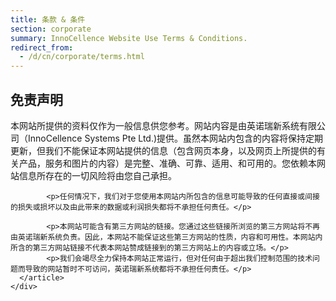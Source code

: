 ```yaml
---
title: 条款 & 条件
section: corporate
summary: InnoCellence Website Use Terms & Conditions.
redirect_from:
  - /d/cn/corporate/terms.html
---
```

 <section>
  <div class="container">
    <div class="row">
      <article>
        <h2>免责声明</h2>
			<p>本网站所提供的资料仅作为一般信息供您参考。网站内容是由英诺瑞新系统有限公司（InnoCellence Systems Pte Ltd.)提供。虽然本网站内包含的内容将保持定期更新，但我们不能保证本网站提供的信息（包含网页本身，以及网页上所提供的有关产品，服务和图片的内容）是完整、准确、可靠、适用、和可用的。您依赖本网站信息所存在的一切风险将由您自己承担。</p>

			<p>任何情况下，我们对于您使用本网站内所包含的信息可能导致的任何直接或间接的损失或损坏以及由此带来的数据或利润损失都将不承担任何责任。</p>
            
            <p>本网站可能含有第三方网站的链接。您通过这些链接所浏览的第三方网站将不再由英诺瑞新系统负责。因此，本网站不能保证这些第三方网站的性质，内容和可用性。本网站内所含的第三方网站链接不代表本网站赞成链接到的第三方网站上的内容或立场。</p>
            <p>我们会竭尽全力保持本网站正常运行，但对任何由于超出我们控制范围的技术问题而导致的网站暂时不可访问，英诺瑞新系统都将不承担任何责任。</p>
      </article>
    </div>
  </div>
</section>